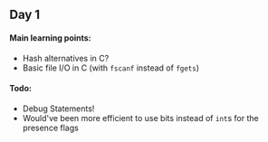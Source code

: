 ## Day 1

#### Main learning points:
- Hash alternatives in C?
- Basic file I/O in C (with `fscanf` instead of `fgets`)

#### Todo:
- Debug Statements!
- Would've been more efficient to use bits instead of `int`s for the presence flags
